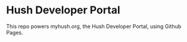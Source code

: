 # Hush Developer Portal

This repo powers myhush.org, the Hush Developer Portal, using Github Pages.
